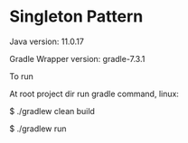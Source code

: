 # Singleton Pattern 

Java version: 11.0.17

Gradle Wrapper version: gradle-7.3.1

To run

At root project dir run gradle command, linux:

$ ./gradlew clean build

$ ./gradlew run